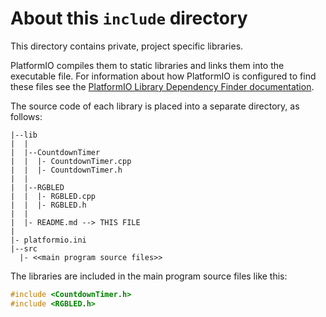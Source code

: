 # About this `include` directory

This directory contains private, project specific libraries.

PlatformIO compiles them to static libraries and links them into the executable
file. For information about how PlatformIO is configured to find these files see the [PlatformIO Library Dependency Finder documentation](https://docs.platformio.org/page/librarymanager/ldf.html).

The source code of each library is placed into a separate directory, as follows:

```plaintext
|--lib
|  |
|  |--CountdownTimer
|  |  |- CountdownTimer.cpp
|  |  |- CountdownTimer.h
|  |
|  |--RGBLED
|  |  |- RGBLED.cpp
|  |  |- RGBLED.h
|  |
|  |- README.md --> THIS FILE
|
|- platformio.ini
|--src
  |- <<main program source files>>
```

The libraries are included in the main program source files like this:

```c++
#include <CountdownTimer.h>
#include <RGBLED.h>
```
